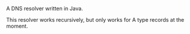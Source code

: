 A DNS resolver written in Java. 

This resolver works recursively, but only works for A type records at the moment.

